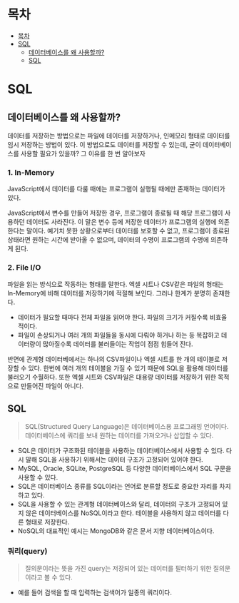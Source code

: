 # 목차
* [목차](#목차)
* [SQL](#sql)
    + [데이터베이스를 왜 사용할까?](#데이터베이스를-왜-사용할까)
	+ [SQL](#sql-1)
        

# SQL

## 데이터베이스를 왜 사용할까?

데이터를 저장하는 방법으로는 파일에 데이터를 저장하거나, 인메모리 형태로 데이터를 임시 저장하는 방법이 있다. 이 방법으로도 데이터를 저장할 수 있는데, 굳이 데이터베이스를 사용할 필요가 있을까? 그 이유를 한 번 알아보자

### 1. In-Memory

JavaScript에서 데이터를 다룰 때에는 프로그램이 실행될 때에만 존재하는 데이터가 있다.

JavaScript에서 변수를 만들어 저장한 경우, 프로그램이 종료될 때 해당 프로그램이 사용하던 데이터도 사라진다. 이 말은 변수 등에 저장한 데이터가 프로그램의 실행에 의존한다는 말이다. 예기치 못한 상황으로부터 데이터를 보호할 수 없고, 프로그램이 종료된 상태라면 원하는 시간에 받아올 수 없으며, 데이터의 수명이 프로그램의 수명에 의존하게 된다.

### 2. File I/O

파일을 읽는 방식으로 작동하는 형태를 말한다. 엑셀 시트나 CSV같은 파일의 형태는 In-Memory에 비해 데이터를 저장하기에 적절해 보인다. 그러나 한계가 분명히 존재한다.

- 데이터가 필요할 때마다 전체 파일을 읽어야 한다. 파일의 크기가 커질수록 비효율적이다.
- 파일이 손상되거나 여러 개의 파일들을 동시에 다뤄야 하거나 하는 등 복잡하고 데이터량이 많아질수록 데이터를 불러들이는 작업이 점점 힘들어 진다.

반면에 관계형 데이터베에서는 하나의 CSV파일이나 엑셀 시트를 한 개의 테이블로 저장할 수 있다. 한번에 여러 개의 테이블을 가질 수 있기 때문에 SQL을 활용해 데이터를 불러오기 수월하다. 또한 엑셀 시트와 CSV파일은 대용량 데이터를 저장하기 위한 목적으로 만들어진 파일이 아니다.

## SQL

> SQL(Structured Query Language)은 데이터베이스용 프로그래밍 언어이다. 데이터베이스에 쿼리를 보내 원하는 데이터를 가져오거나 삽입할 수 있다.
> 
- SQL은 데이터가 구조화된 테이블을 사용하는 데이터베이스에서 사용할 수 있다. 다시 말해 SQL을 사용하기 위해서는 데이터 구조가 고정되어 있어야 한다.
- MySQL, Oracle, SQLite, PostgreSQL 등 다양한 데이터베이스에서 SQL 구문을 사용할 수 있다.
- SQL은 데이터베이스 종류를 SQL이라는 언어로 분류할 정도로 중요한 자리를 차지하고 있다.
- SQL을 사용할 수 있는 관계형 데이터베이스와 달리, 데이터의 구조가 고정되어 있지 않은 데이터베이스를 NoSQL이라고 한다. 테이블을 사용하지 않고 데이터를 다른 형태로 저장한다.
- NoSQL의 대표적인 예시는 MongoDB와 같은 문서 지향 데이터베이스이다.

### 쿼리(query)

> 질의문이라는 뜻을 가진 query는 저장되어 있는 데이터를 필터하기 위한 질의문이라고 볼 수 있다.
> 
- 예를 들어 검색을 할 때 입력하는 검색어가 일종의 쿼리이다.
